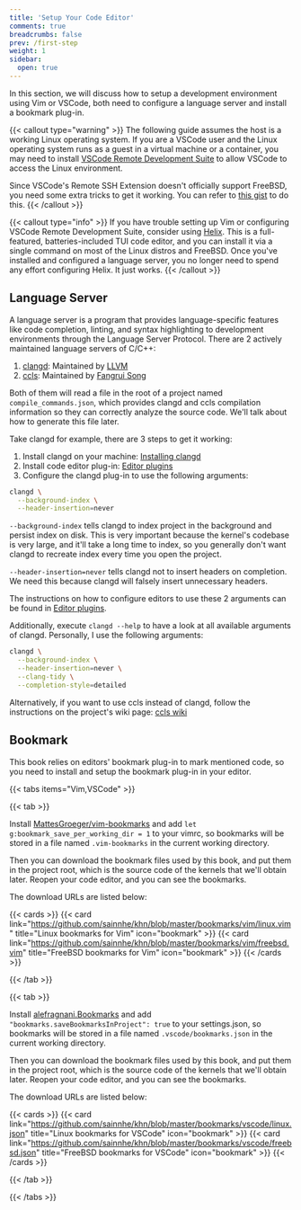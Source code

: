 ```yaml
---
title: 'Setup Your Code Editor'
comments: true
breadcrumbs: false
prev: /first-step
weight: 1
sidebar:
  open: true
---
```


In this section, we will discuss how to setup a development environment using Vim or VSCode, both need to configure a language server and install a bookmark plug-in.

{{< callout type="warning" >}}
The following guide assumes the host is a working Linux operating system. If you are a VSCode user and the Linux operating system runs as a guest in a virtual machine or a container, you may need to install [VSCode Remote Development Suite](https://code.visualstudio.com/docs/remote/remote-overview) to allow VSCode to access the Linux environment.

Since VSCode's Remote SSH Extension doesn't officially support FreeBSD, you need some extra tricks to get it working. You can refer to [this gist](https://gist.github.com/mateuszkwiatkowski/ce486d692b4cb18afc2c8c68dcfe8602) to do this.
{{< /callout >}}

{{< callout type="info" >}}
If you have trouble setting up Vim or configuring VSCode Remote Development Suite, consider using [Helix](https://helix-editor.com/). This is a full-featured, batteries-included TUI code editor, and you can install it via a single command on most of the Linux distros and FreeBSD. Once you've installed and configured a language server, you no longer need to spend any effort configuring Helix. It just works.
{{< /callout >}}

## Language Server

A language server is a program that provides language-specific features like code completion, linting, and syntax highlighting to development environments through the Language Server Protocol. There are 2 actively maintained language servers of C/C++:

1. [clangd](https://clangd.llvm.org/): Maintained by [LLVM](https://llvm.org)
2. [ccls](https://github.com/MaskRay/ccls): Maintained by [Fangrui Song](https://github.com/MaskRay)

Both of them will read a file in the root of a project named `compile_commands.json`, which provides clangd and ccls compilation information so they can correctly analyze the source code. We'll talk about how to generate this file later.

Take clangd for example, there are 3 steps to get it working:

1. Install clangd on your machine: [Installing clangd](https://clangd.llvm.org/installation#installing-clangd)
2. Install code editor plug-in: [Editor plugins](https://clangd.llvm.org/installation#editor-plugins)
3. Configure the clangd plug-in to use the following arguments:

```sh
clangd \
  --background-index \
  --header-insertion=never
```

`--background-index` tells clangd to index project in the background and persist index on disk. This is very important because the kernel's codebase is very large, and it'll take a long time to index, so you generally don't want clangd to recreate index every time you open the project.

`--header-insertion=never` tells clangd not to insert headers on completion. We need this because clangd will falsely insert unnecessary headers.

The instructions on how to configure editors to use these 2 arguments can be found in [Editor plugins](https://clangd.llvm.org/installation#editor-plugins).

Additionally, execute `clangd --help` to have a look at all available arguments of clangd. Personally, I use the following arguments:

```sh
clangd \
  --background-index \
  --header-insertion=never \
  --clang-tidy \
  --completion-style=detailed
```

Alternatively, if you want to use ccls instead of clangd, follow the instructions on the project's wiki page: [ccls wiki](https://github.com/MaskRay/ccls/wiki)

## Bookmark

This book relies on editors' bookmark plug-in to mark mentioned code, so you need to install and setup the bookmark plug-in in your editor.

{{< tabs items="Vim,VSCode" >}}

  {{< tab >}}

  Install [MattesGroeger/vim-bookmarks](https://github.com/MattesGroeger/vim-bookmarks) and add `let g:bookmark_save_per_working_dir = 1` to your vimrc, so bookmarks will be stored in a file named `.vim-bookmarks` in the current working directory.

  Then you can download the bookmark files used by this book, and put them in the project root, which is the source code of the kernels that we'll obtain later. Reopen your code editor, and you can see the bookmarks.

  The download URLs are listed below:

  {{< cards >}}
    {{< card link="https://github.com/sainnhe/khn/blob/master/bookmarks/vim/linux.vim" title="Linux bookmarks for Vim" icon="bookmark" >}}
    {{< card link="https://github.com/sainnhe/khn/blob/master/bookmarks/vim/freebsd.vim" title="FreeBSD bookmarks for Vim" icon="bookmark" >}}
  {{< /cards >}}

  {{< /tab >}}

  {{< tab >}}

  Install [alefragnani.Bookmarks](https://marketplace.visualstudio.com/items?itemName=alefragnani.Bookmarks) and add `"bookmarks.saveBookmarksInProject": true` to your settings.json, so bookmarks will be stored in a file named `.vscode/bookmarks.json` in the current working directory.

  Then you can download the bookmark files used by this book, and put them in the project root, which is the source code of the kernels that we'll obtain later. Reopen your code editor, and you can see the bookmarks.

  The download URLs are listed below:

  {{< cards >}}
    {{< card link="https://github.com/sainnhe/khn/blob/master/bookmarks/vscode/linux.json" title="Linux bookmarks for VSCode" icon="bookmark" >}}
    {{< card link="https://github.com/sainnhe/khn/blob/master/bookmarks/vscode/freebsd.json" title="FreeBSD bookmarks for VSCode" icon="bookmark" >}}
  {{< /cards >}}

  {{< /tab >}}

{{< /tabs >}}

